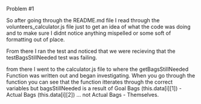 <!-- Andrew Pedersens Discussion File -->

Problem #1

So after going through the README.md file I read through the volunteers_calculator.js file just to get an idea of what the code was doing and to make sure I didnt notice anything mispelled or some soft of formatting out of place. 

From there I ran the test and noticed that we were recieving that the 
testBagsStillNeeded test was failing. 

from there I went to the calculator.js file to where the getBagsStillNeeded Function was written out and began investigating. When you go through the function you can see that the function itterates through the correct variables but bagsStillNeeded is a result of
 Goal Bags (this.data[i][1]) - Actual Bags (this.data[i][2]) ... not Actual Bags - Themselves. 

 